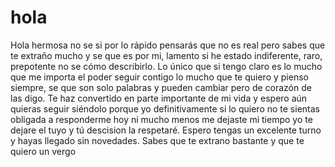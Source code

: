 # hola
Hola hermosa no se si por lo rápido pensarás que no es real pero sabes que te extraño mucho y se que es por mi, lamento si he estado indiferente, raro, prepotente no se cómo describirlo. Lo único que si tengo claro es lo mucho que me importa el poder seguir contigo lo mucho que te quiero y pienso siempre, se que son solo palabras y pueden cambiar pero de corazón de las digo. Te haz convertido en parte importante de mi vida y espero aún quieras seguir siéndolo porque yo definitivamente si lo quiero no te sientas obligada a responderme hoy ni mucho menos me dejaste mi tiempo yo te dejare el tuyo y tú descision la respetaré. Espero tengas un excelente turno y hayas llegado sin novedades. Sabes que te extrano bastante y que te quiero un vergo
